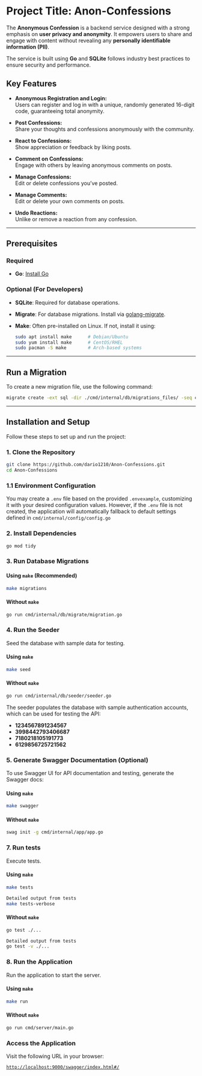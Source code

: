 # **Project Title: Anon-Confessions**

The **Anonymous Confession** is a backend service designed with a strong emphasis on **user privacy and anonymity**. It empowers users to share and engage with content without revealing any **personally identifiable information (PII)**.

The service is built using **Go** and **SQLite** follows industry best practices to ensure security and performance.

## Key Features

- **Anonymous Registration and Login:**  
  Users can register and log in with a unique, randomly generated 16-digit code, guaranteeing total anonymity.

- **Post Confessions:**  
  Share your thoughts and confessions anonymously with the community.

- **React to Confessions:**  
  Show appreciation or feedback by liking posts.

- **Comment on Confessions:**  
  Engage with others by leaving anonymous comments on posts.

- **Manage Confessions:**  
  Edit or delete confessions you’ve posted.

- **Manage Comments:**  
  Edit or delete your own comments on posts.

- **Undo Reactions:**  
  Unlike or remove a reaction from any confession.

---

## **Prerequisites**

### **Required**

- **Go**: [Install Go](https://go.dev/)

### **Optional (For Developers)**

- **SQLite**: Required for database operations.
- **Migrate**: For database migrations. Install via [golang-migrate](https://pkg.go.dev/github.com/golang-migrate/migrate/v4).
- **Make**: Often pre-installed on Linux. If not, install it using:

  ```bash
  sudo apt install make      # Debian/Ubuntu
  sudo yum install make      # CentOS/RHEL
  sudo pacman -S make        # Arch-based systems
  ```

---

## **Run a Migration**

To create a new migration file, use the following command:

```bash
migrate create -ext sql -dir ./cmd/internal/db/migrations_files/ -seq create_user_table
```

---

## **Installation and Setup**

Follow these steps to set up and run the project:

### 1. **Clone the Repository**

```bash
git clone https://github.com/dario1210/Anon-Confessions.git
cd Anon-Confessions
```

### 1.1 Environment Configuration

You may create a `.env` file based on the provided `.envexample`, customizing it with your desired configuration values. However, if the `.env` file is not created, the application will automatically fallback to default settings defined in `cmd/internal/config/config.go`

### 2. **Install Dependencies**

```bash
go mod tidy
```

### 3. **Run Database Migrations**

#### Using `make` (Recommended)

```bash
make migrations
```

#### Without `make`

```bash
go run cmd/internal/db/migrate/migration.go
```

### 4. **Run the Seeder**

Seed the database with sample data for testing.

#### Using `make`

```bash
make seed
```

#### Without `make`

```bash
go run cmd/internal/db/seeder/seeder.go
```

The seeder populates the database with sample authentication accounts, which can be used for testing the API:

- **1234567891234567**
- **3998442793406687**
- **7180218105191773**
- **6129856725721562**

### 5. **Generate Swagger Documentation** (Optional)

To use Swagger UI for API documentation and testing, generate the Swagger docs:

#### Using `make`

```bash
make swagger
```

#### Without `make`

```bash
swag init -g cmd/internal/app/app.go
```

### 7. **Run tests**

Execute tests.

#### Using `make`

```bash
make tests

Detailed output from tests
make tests-verbose
```

#### Without `make`

```bash
go test ./...

Detailed output from tests
go test -v ./...
```

### 8. **Run the Application**

Run the application to start the server.

#### Using `make`

```bash
make run
```

#### Without `make`

```bash
go run cmd/server/main.go
```

### Access the Application

Visit the following URL in your browser:

[`http://localhost:9000/swagger/index.html#/`](http://localhost:9000/swagger/index.html#/)
